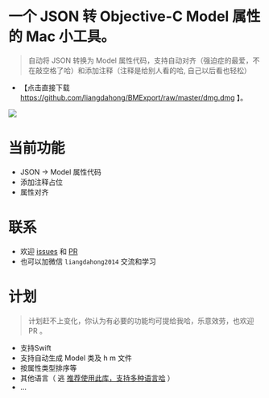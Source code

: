 # 一个 JSON 转 Objective-C Model 属性的 Mac 小工具。

> 自动将 JSON 转换为 Model 属性代码，支持自动对齐（强迫症的最爱，不在敲空格了哈）和添加注释（注释是给别人看的哈, 自己以后看也轻松）

- 【点击直接下载 https://github.com/liangdahong/BMExport/raw/master/dmg.dmg 】。

![](1.gif)

# 当前功能

- JSON -> Model 属性代码
- 添加注释占位
- 属性对齐

# 联系
- 欢迎 [issues](https://github.com/liangdahong/BMExport/issues) 和 [PR](https://github.com/liangdahong/BMExport/pulls)
- 也可以加微信 `liangdahong2014` 交流和学习

# 计划

> 计划赶不上变化，你认为有必要的功能均可提给我哈，乐意效劳，也欢迎 PR 。

- 支持Swift
- 支持自动生成 Model 类及 h m 文件
- 按属性类型排序等
- 其他语言（ 逃  [推荐使用此库，支持多种语言哈](https://github.com/Ahmed-Ali/JSONExport) ）
- ...
